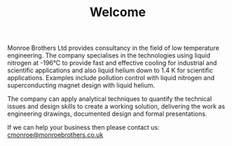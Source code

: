 ﻿---
layout: homepage
title: Welcome
permalink: /
---

Monroe Brothers Ltd provides consultancy in the field of low temperature engineering.  The company specialises in the technologies using liquid nitrogen at -196°C to provide fast and effective cooling for industrial and scientific applications and also liquid helium down to 1.4 K for scientific applications.  Examples include pollution control with liquid nitrogen and superconducting magnet design with liquid helium.

The company can apply analytical techniques to quantify the technical issues and design skills to create a working solution, delivering the work as engineering drawings, documented design and formal presentations.

If we can help your business then please contact us: [cmonroe@monroebrothers.co.uk](cmonroe@monroebrothers.co.uk)

